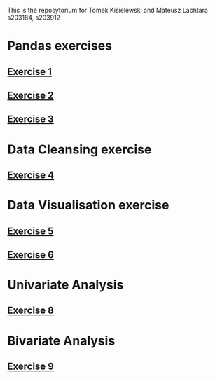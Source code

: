 This is the reposytorium for Tomek Kisielewski and Mateusz Lachtara
s203184, s203912
# Pandas exercises
## [Exercise 1](https://github.com/Tomeksigma/pandas_exercises/blob/main/Exercise%201.ipynb)
## [Exercise 2](https://github.com/Tomeksigma/pandas_exercises/blob/main/Exercise%202.ipynb)
## [Exercise 3](https://github.com/Tomeksigma/pandas_exercises/blob/main/Exercise%203.ipynb)
# Data Cleansing exercise
## [Exercise 4](https://github.com/Tomeksigma/pandas_exercises/blob/main/Exercise%204.ipynb)
# Data Visualisation exercise
## [Exercise 5](https://github.com/Tomeksigma/pandas_exercises/blob/main/Exercise%206.ipynb)
## [Exercise 6](https://github.com/Tomeksigma/pandas_exercises/blob/main/Exercise%205.ipynb)
# Univariate Analysis
## [Exercise 8](https://github.com/Tomeksigma/pandas_exercises/blob/main/Exercise8.ipynb)
# Bivariate Analysis
## [Exercise 9](https://github.com/Tomeksigma/pandas_exercises/blob/main/Exercise9.ipynb)